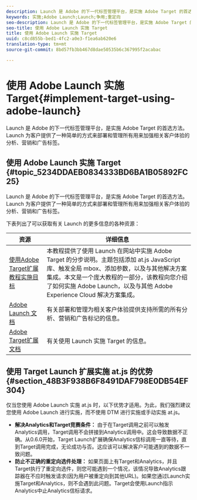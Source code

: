 ```yaml
---
description: Launch 是 Adobe 的下一代标签管理平台，是实施 Adobe Target 的首选方法。Launch 为客户提供了一种简单的方式来部署和管理所有用来加强相关客户体验的分析、营销和广告标签。
keywords: 实施;Adobe Launch;Launch;争用;重定向
seo-description: Launch 是 Adobe 的下一代标签管理平台，是实施 Adobe Target 的首选方法。Launch 为客户提供了一种简单的方式来部署和管理所有用来加强相关客户体验的分析、营销和广告标签。
seo-title: 使用 Adobe Launch 实施 Target
title: 使用 Adobe Launch 实施 Target
uuid: c8cd855b-bed1-4fc2-a0e3-f1ea6ab620e6
translation-type: tm+mt
source-git-commit: 8bd57fb3bb467d8dae50535b6c367995f2acabac

---
```



# 使用 Adobe Launch 实施 Target{#implement-target-using-adobe-launch}

Launch 是 Adobe 的下一代标签管理平台，是实施 Adobe Target 的首选方法。Launch 为客户提供了一种简单的方式来部署和管理所有用来加强相关客户体验的分析、营销和广告标签。

## 使用 Adobe Launch 实施 Target {#topic_5234DDAEB0834333BD6BA1B05892FC25}

Launch 是 Adobe 的下一代标签管理平台，是实施 Adobe Target 的首选方法。Launch 为客户提供了一种简单的方式来部署和管理所有用来加强相关客户体验的分析、营销和广告标签。

下表列出了可以获取有关 Launch 的更多信息的各种资源：

| 资源 | 详细信息 |
|--- |--- |
| [使用Adobe Target扩展教程实施目标](https://docs.adobe.com/content/help/en/experience-cloud/implementing-in-websites-with-launch/implement-solutions/target.html) | 本教程提供了使用 Launch 在网站中实施 Adobe Target 的分步说明。主题包括添加 at.js JavaScript 库、触发全局 mbox、添加参数，以及与其他解决方案集成。本文是一个庞大教程的一部分，该教程向您介绍了如何实施 Adobe Launch，以及与其他 Adobe Experience Cloud 解决方案集成。 |
| [Adobe Launch 文档](https://docs.adobelaunch.com/getting-started) | 有关部署和管理为相关客户体验提供支持所需的所有分析、营销和广告标记的信息。 |
| [Adobe Target扩展文档](https://docs.adobelaunch.com/extension-reference/web/adobe-target-extension) | 有关使用 Launch 实施 Target 的信息。 |

## 使用 Target Launch 扩展实施 at.js 的优势 {#section_48B3F938B6F8491DAF798E0DB54EF304}

仅当您使用 Adobe Launch 实施 at.js 时，以下优势才适用。为此，我们强烈建议您使用 Adobe Launch 进行实施，而不使用 DTM 进行实施或手动实施 at.js。

* **解决Analytics和Target竞赛条件：** 由于在Target调用之前可以触发Analytics调用，Target调用不会拼接到Analytics调用中。这会导致数据不正确。从0.6.0开始，Target Launch扩展确保Analytics信标调用一直等待，直到Target调用完成，无论成功与否。这应该可以解决客户可能遇到的数据不一致问题。
* **防止不正确的重定向选件处理：** 如果页面上有Target和Analytics，并且Target执行了重定向选件，则您可能遇到一个情况，该情况导致Analytics跟踪器在不应时触发请求(因为用户被重定向到其他URL)。如果您通过Launch实施Target和Analytics，则不会遇到此问题。Target会使用Launch指示Analytics中止Analytics信标请求。